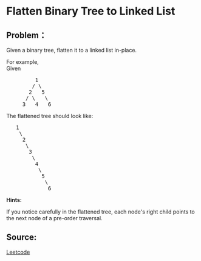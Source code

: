 # Flatten Binary Tree to Linked List

## Problem：

<div class="question-content">
 <p>
 </p>
 <p>
  Given a binary tree, flatten it to a linked list in-place.
 </p>
 <p>
  For example,
  <br/>
  Given
 </p>
 <pre>
         1
        / \
       2   5
      / \   \
     3   4   6
</pre>
 The flattened tree should look like:
 <br/>
 <pre>
   1
    \
     2
      \
       3
        \
         4
          \
           5
            \
             6
</pre>
 <div class="spoilers">
  <b>
   Hints:
  </b>
  <p>
   If you notice carefully in the flattened tree, each node's right child points to the next node of a pre-order traversal.
  </p>
 </div>
</div>


## Source:
[Leetcode](https://leetcode.com/problems/flatten-binary-tree-to-linked-list/)
